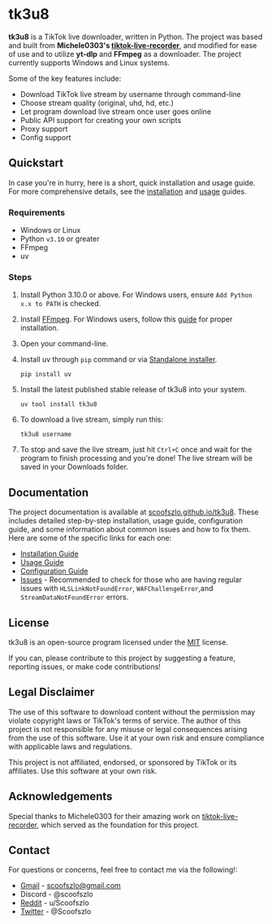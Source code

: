 # tk3u8

**tk3u8** is a TikTok live downloader, written in Python. The project was based and built from <b>Michele0303's [tiktok-live-recorder](https://github.com/Michele0303/tiktok-live-recorder)</b>, and modified for ease of use and to utilize <b>yt-dlp</b> and <b>FFmpeg</b> as a downloader. The project currently supports Windows and Linux systems.

Some of the key features include:

- Download TikTok live stream by username through command-line
- Choose stream quality (original, uhd, hd, etc.)
- Let program download live stream once user goes online
- Public API support for creating your own scripts
- Proxy support
- Config support

## Quickstart

In case you're in hurry, here is a short, quick installation and usage guide. For more comprehensive details, see the [installation](./installation/index.md) and [usage](./usage/index.md) guides.

### Requirements
- Windows or Linux
- Python `v3.10` or greater
- FFmpeg
- uv

### Steps
1. Install Python 3.10.0 or above. For Windows users, ensure `Add Python x.x to PATH` is checked.
2. Install [FFmpeg](https://www.gyan.dev/ffmpeg/builds/ffmpeg-git-full.7z). For Windows users, follow this [guide](https://phoenixnap.com/kb/ffmpeg-windows#Step_1_Download_FFmpeg_for_Windows) for proper installation.
3. Open your command-line.
4. Install uv through `pip` command or via [Standalone installer](https://docs.astral.sh/uv/getting-started/installation/#standalone-installer).

    ```console
    pip install uv
    ```

5. Install the latest published stable release of tk3u8 into your system.

    ```console
    uv tool install tk3u8
    ```

6. To download a live stream, simply run this:
    
    ```console
    tk3u8 username
    ```

7. To stop and save the live stream, just hit `Ctrl+C` once and wait for the program to finish processing and you're done! The live stream will be saved in your Downloads folder.

## Documentation

The project documentation is available at [scoofszlo.github.io/tk3u8](https://scoofszlo.github.io/tk3u8/). These includes detailed step-by-step installation,  usage guide, configuration guide, and some information about common issues and how to fix them. Here are some of the specific links for each one:

- [Installation Guide](https://scoofszlo.github.io/tk3u8/latest/installation/)
- [Usage Guide](https://scoofszlo.github.io/tk3u8/latest/usage/)
- [Configuration Guide](https://scoofszlo.github.io/tk3u8/latest/configuration/)
- [Issues](https://scoofszlo.github.io/tk3u8/latest/issues/) - Recommended to check for those who are having regular issues with `HLSLinkNotFoundError`, `WAFChallengeError`,and `StreamDataNotFoundError` errors.

## License

tk3u8 is an open-source program licensed under the [MIT](LICENSE) license.

If you can, please contribute to this project by suggesting a feature, reporting issues, or make code contributions!

## Legal Disclaimer

The use of this software to download content without the permission may violate copyright laws or TikTok's terms of service. The author of this project is not responsible for any misuse or legal consequences arising from the use of this software. Use it at your own risk and ensure compliance with applicable laws and regulations.

This project is not affiliated, endorsed, or sponsored by TikTok or its affiliates. Use this software at your own risk.

## Acknowledgements

Special thanks to Michele0303 for their amazing work on [tiktok-live-recorder](https://github.com/Michele0303/tiktok-live-recorder), which served as the foundation for this project.

## Contact

For questions or concerns, feel free to contact me via the following!:
- [Gmail](mailto:scoofszlo@gmail.com) - scoofszlo@gmail.com
- Discord - @scoofszlo
- [Reddit](https://www.reddit.com/user/Scoofszlo/) - u/Scoofszlo
- [Twitter](https://twitter.com/Scoofszlo) - @Scoofszlo
